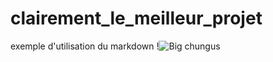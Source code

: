 # clairement_le_meilleur_projet
exemple d'utilisation du markdown
!![Big chungus](https://i.redd.it/s26ue85xwe921.png)
